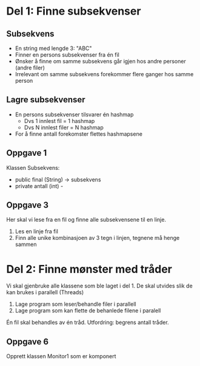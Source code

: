 # Del 1: Finne subsekvenser
## Subsekvens
- En string med lengde 3: "ABC"
- Finner en persons subsekvenser fra én fil
- Ønsker å finne om samme subsekvens går igjen hos andre personer (andre filer)
- Irrelevant om samme subsekvens forekommer flere ganger hos samme person

## Lagre subsekvenser
- En persons subsekvenser tilsvarer én hashmap
    - Dvs 1 innlest fil = 1 hashmap
    - Dvs N innlest filer = N hashmap
- For å finne antall forekomster flettes hashmapsene

## Oppgave 1

Klassen Subsekvens:
- public final (String) -> subsekvens 
- private antall (int) -

## Oppgave 3
Her skal vi lese fra en fil og finne alle subsekvensene til en linje.
1. Les en linje fra fil
1. Finn alle unike kombinasjoen av 3 tegn i linjen, tegnene må henge sammen

# Del 2: Finne mønster med tråder
Vi skal gjenbruke alle klassene som ble laget i del 1. De skal utvides slik de kan brukes i parallell (Threads)
1. Lage program som leser/behandle filer i parallell
1. Lage program som kan flette de behanlede filene i paralell

Én fil skal behandles av én tråd. Utfordring: begrens antall tråder.

## Oppgave 6
Opprett klassen Monitor1 som er komponert 